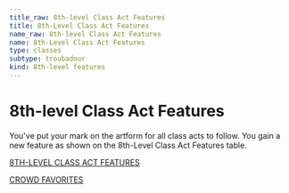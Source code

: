 ```yaml
---
title_raw: 8th-level Class Act Features
title: 8th-Level Class Act Features
name_raw: 8th-level Class Act Features
name: 8th-Level Class Act Features
type: classes
subtype: troubadour
kind: 8th-level features
---
```


# 8th-level Class Act Features

You've put your mark on the artform for all class acts to follow. You gain a new feature as shown on the 8th-Level Class Act Features table.

[8TH-LEVEL CLASS ACT FEATURES](./8th-Level%20Class%20Act%20Features.md)

[CROWD FAVORITES](./Crowd%20Favorites.md)
